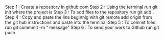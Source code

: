Step 1 : Create a repository in github.com
Step 2 : Using the terminal run git init where the project is
Step 3 : To add files to the repository run git add . 
Step 4 : Copy and paste the line beginnig with git remote add origin from the git hub instructions and paste into the terminal
Step 5 : To commit files run git commmit -m " message"
Step 6 : To send your work to Github run git push